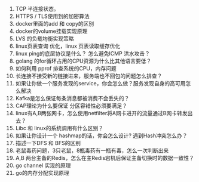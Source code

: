 1. TCP 半连接状态。
2. HTTPS / TLS使用到的加密算法
3. docker里面的add 和 copy的区别
4. docker的volume挂载实现原理
5. LVS 的负载均衡实现策略
6. linux页表查询 优化，linux 页表读取缓存优化
7. linux ping的底层协议是什么？ 怎么避免ICMP 洪水攻击？
8. golang 的for循环占用的CPU资源为什么比其他语言要低？
9. 如何利用 pprof 排查系统的CPU，内存问题
10. 长连接不接受新的链接进来，服务端也不回包的问题怎么排查？
11. 如果让你做一个服务发现的service，你会怎么做？服务发现自身的高可用怎么解决
12. Kafka是怎么保证每条消息都被消费不会丢失的？
13. CAP理论为什么要保证 分区容错性必须要满足？
14. linux有A,B两张网卡，怎么使用netfilter将A网卡进开的流量通过B网卡转发出去？
15. Libc 和 linux的系统调用有什么区别？
16. 如果让你设计一个 hashmap的话，你会怎么设计? 遇到Hash冲突怎么办？
17. 描述一下DFS 和 BFS的区别
18. 老鼠毒药问题，3只老鼠，8瓶毒药有一瓶有毒，怎么一次判断出来
19. A,B 两台主备的Redis，怎么在主Redis宕机后保证主备切换时的数据一致性？
20. go channel 实现的原理
21. go的内存分配实现原理

    

